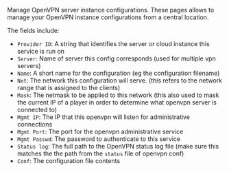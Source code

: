 Manage OpenVPN server instance configurations.
These pages allows to manage your OpenVPN instance configurations from a central location.

The fields include:
* `Provider ID`: A string that identifies the server or cloud instance this service is run on
* `Server`: Name of server this config corresponds (used for multiple vpn servers)
* `Name`: A short name for the configuration (eg the configuration filename)
* `Net`: The network this configuration will serve. (this refers to the network range that is assigned to the clients)
* `Mask`: The netmask to be applied to this network (this also used to mask the current IP of a player in order to determine what openvpn server is connected to)
* `Mgmt IP`: The IP that this openvpn will listen for administrative connections
* `Mgmt Port`: The port for the openvpn administrative service
* `Mgmt Passwd`: The password to authenticate to this service
* `Status log`: The full path to the OpenVPN status log file (make sure this matches the the path from the `status` file of openvpn conf)
* `Conf`: The configuration file contents
